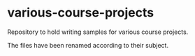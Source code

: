 # various-course-projects
Repository to hold writing samples for various course projects.

The files have been renamed according to their subject.
